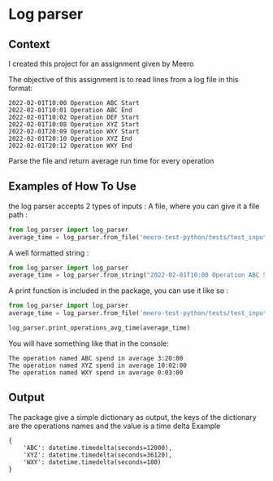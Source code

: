 # Log parser

  ## Context

I created this project for an assignment given by Meero

The objective of this assignment is to read lines from a log file in this format:
```
2022-02-01T10:00 Operation ABC Start
2022-02-01T10:01 Operation ABC End
2022-02-01T10:02 Operation DEF Start
2022-02-01T10:08 Operation XYZ Start
2022-02-01T20:09 Operation WXY Start
2022-02-01T20:10 Operation XYZ End
2022-02-01T20:12 Operation WXY End
```
Parse the file and return average run time for every operation

## Examples of How To Use
the log parser accepts 2 types of inputs :
A file, where you can give it a file path :
```python
from log_parser import log_parser
average_time = log_parser.from_file('meero-test-python/tests/test_input.txt')
```
A well formatted string :
```python
from log_parser import log_parser
average_time = log_parser.from_string("2022-02-01T10:00 Operation ABC Start\n2022-02-01T12:00 Operation ABC End")
```
A print function is included in the package, you can use it like so :
```python
from log_parser import log_parser
average_time = log_parser.from_file('meero-test-python/tests/test_input.txt')

log_parser.print_operations_avg_time(average_time)
```
You will have something like that in the console:

```
The operation named ABC spend in average 3:20:00
The operation named XYZ spend in average 10:02:00
The operation named WXY spend in average 0:03:00
```

## Output
The package give a simple dictionary as output, the keys of the dictionary are the operations names and the value is a time delta 
Example
```
{
	'ABC': datetime.timedelta(seconds=12000), 
	'XYZ': datetime.timedelta(seconds=36120), 
	'WXY': datetime.timedelta(seconds=180)
}
```

